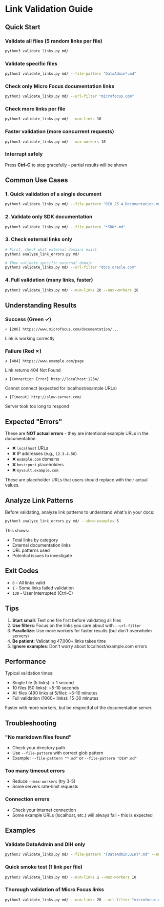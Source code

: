 # Link Validation Guide

## Quick Start

### Validate all files (5 random links per file)
```bash
python3 validate_links.py md/
```

### Validate specific files
```bash
python3 validate_links.py md/ --file-pattern "DataAdmin*.md"
```

### Check only Micro Focus documentation links
```bash
python3 validate_links.py md/ --url-filter "microfocus.com"
```

### Check more links per file
```bash
python3 validate_links.py md/ --num-links 10
```

### Faster validation (more concurrent requests)
```bash
python3 validate_links.py md/ --max-workers 10
```

### Interrupt safely
Press **Ctrl-C** to stop gracefully - partial results will be shown

## Common Use Cases

### 1. Quick validation of a single document
```bash
python3 validate_links.py md/ --file-pattern "DIH_25.4_Documentation.md" --num-links 10
```

### 2. Validate only SDK documentation
```bash
python3 validate_links.py md/ --file-pattern "*SDK*.md"
```

### 3. Check external links only
```bash
# First, check what external domains exist
python3 analyze_link_errors.py md/

# Then validate specific external domain
python3 validate_links.py md/ --url-filter "docs.oracle.com"
```

### 4. Full validation (many links, faster)
```bash
python3 validate_links.py md/ --num-links 20 --max-workers 20
```

## Understanding Results

### Success (Green ✓)
```
✓ [200] https://www.microfocus.com/documentation/...
```
Link is working correctly

### Failure (Red ✗)
```
✗ [404] https://www.example.com/page
```
Link returns 404 Not Found

```
✗ [Connection Error] http://localhost:1234/
```
Cannot connect (expected for localhost/example URLs)

```
✗ [Timeout] http://slow-server.com/
```
Server took too long to respond

## Expected "Errors"

These are **NOT actual errors** - they are intentional example URLs in the documentation:

- ❌ `localhost` URLs
- ❌ IP addresses (e.g., `12.3.4.56`)
- ❌ `example.com` domains
- ❌ `host:port` placeholders
- ❌ `myvault.example.com`

These are placeholder URLs that users should replace with their actual values.

## Analyze Link Patterns

Before validating, analyze link patterns to understand what's in your docs:

```bash
python3 analyze_link_errors.py md/ --show-examples 5
```

This shows:
- Total links by category
- External documentation links
- URL patterns used
- Potential issues to investigate

## Exit Codes

- `0` - All links valid
- `1` - Some links failed validation
- `130` - User interrupted (Ctrl-C)

## Tips

1. **Start small**: Test one file first before validating all files
2. **Use filters**: Focus on the links you care about with `--url-filter`
3. **Parallelize**: Use more workers for faster results (but don't overwhelm servers)
4. **Be patient**: Validating 47,000+ links takes time
5. **Ignore examples**: Don't worry about localhost/example.com errors

## Performance

Typical validation times:
- Single file (5 links): < 1 second
- 10 files (50 links): ~5-10 seconds
- All files (490 links at 5/file): ~5-10 minutes
- Full validation (1000+ links): 15-30 minutes

Faster with more workers, but be respectful of the documentation server.

## Troubleshooting

### "No markdown files found"
- Check your directory path
- Use `--file-pattern` with correct glob pattern
- Example: `--file-pattern "*.md"` or `--file-pattern "DIH*.md"`

### Too many timeout errors
- Reduce `--max-workers` (try 3-5)
- Some servers rate-limit requests

### Connection errors
- Check your internet connection
- Some example URLs (localhost, etc.) will always fail - this is expected

## Examples

### Validate DataAdmin and DIH only
```bash
python3 validate_links.py md/ --file-pattern "{DataAdmin,DIH}*.md" --num-links 10
```

### Quick smoke test (1 link per file)
```bash
python3 validate_links.py md/ --num-links 1 --max-workers 10
```

### Thorough validation of Micro Focus links
```bash
python3 validate_links.py md/ --num-links 20 --url-filter "microfocus.com" --max-workers 15
```

